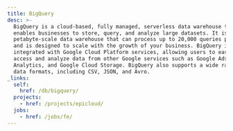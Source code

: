 ```yaml
---
title: BigQuery
desc: >-
  BigQuery is a cloud-based, fully managed, serverless data warehouse that
  enables businesses to store, query, and analyze large datasets. It is a
  petabyte-scale data warehouse that can process up to 20,000 queries per second
  and is designed to scale with the growth of your business. BigQuery is
  integrated with Google Cloud Platform services, allowing users to easily
  access and analyze data from other Google services such as Google Ads, Google
  Analytics, and Google Cloud Storage. BigQuery also supports a wide range of
  data formats, including CSV, JSON, and Avro.
_links:
  self:
    href: /db/bigquery/
  projects:
    - href: /projects/epicloud/
  jobs:
    - href: /jobs/fe/
---
```

